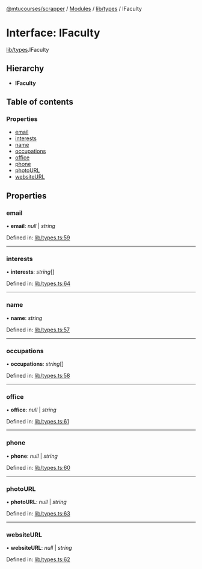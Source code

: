 [@mtucourses/scrapper](../../README.md) / [Modules](../../modules.md) / [lib/types](../../modules/lib_types.md) / IFaculty

# Interface: IFaculty

[lib/types](../../modules/lib_types.md).IFaculty

## Hierarchy

* **IFaculty**

## Table of contents

### Properties

- [email](types.ifaculty.md#email)
- [interests](types.ifaculty.md#interests)
- [name](types.ifaculty.md#name)
- [occupations](types.ifaculty.md#occupations)
- [office](types.ifaculty.md#office)
- [phone](types.ifaculty.md#phone)
- [photoURL](types.ifaculty.md#photourl)
- [websiteURL](types.ifaculty.md#websiteurl)

## Properties

### email

• **email**: *null* \| *string*

Defined in: [lib/types.ts:59](https://github.com/Michigan-Tech-Courses/scrapper/blob/f6ee00b/src/lib/types.ts#L59)

___

### interests

• **interests**: *string*[]

Defined in: [lib/types.ts:64](https://github.com/Michigan-Tech-Courses/scrapper/blob/f6ee00b/src/lib/types.ts#L64)

___

### name

• **name**: *string*

Defined in: [lib/types.ts:57](https://github.com/Michigan-Tech-Courses/scrapper/blob/f6ee00b/src/lib/types.ts#L57)

___

### occupations

• **occupations**: *string*[]

Defined in: [lib/types.ts:58](https://github.com/Michigan-Tech-Courses/scrapper/blob/f6ee00b/src/lib/types.ts#L58)

___

### office

• **office**: *null* \| *string*

Defined in: [lib/types.ts:61](https://github.com/Michigan-Tech-Courses/scrapper/blob/f6ee00b/src/lib/types.ts#L61)

___

### phone

• **phone**: *null* \| *string*

Defined in: [lib/types.ts:60](https://github.com/Michigan-Tech-Courses/scrapper/blob/f6ee00b/src/lib/types.ts#L60)

___

### photoURL

• **photoURL**: *null* \| *string*

Defined in: [lib/types.ts:63](https://github.com/Michigan-Tech-Courses/scrapper/blob/f6ee00b/src/lib/types.ts#L63)

___

### websiteURL

• **websiteURL**: *null* \| *string*

Defined in: [lib/types.ts:62](https://github.com/Michigan-Tech-Courses/scrapper/blob/f6ee00b/src/lib/types.ts#L62)
